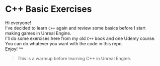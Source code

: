 # C++ Basic Exercises

Hi everyone!  
I've decided to learn `C++` again and review some basics before I start making games in Unreal Engine.  
I'll do some exercises here from my old `C++` book and one Udemy course.  
You can do whatever you want with the code in this repo.  
Enjoy! ^^

> This is a warmup before learning C++ in Unreal Engine.
